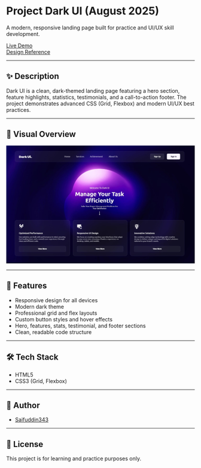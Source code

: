 # Project Dark UI (August 2025)

A modern, responsive landing page built for practice and UI/UX skill development.

[Live Demo](https://saifuddin343.github.io/project-dark-ui/)  
[Design Reference](https://shorturl.at/tXDM9)

---

## ✨ Description

Dark UI is a clean, dark-themed landing page featuring a hero section, feature highlights, statistics, testimonials, and a call-to-action footer. The project demonstrates advanced CSS (Grid, Flexbox) and modern UI/UX best practices.

---

## 📸 Visual Overview

![Dark UI Screenshot](assets/screenshot.jpg)

---

## 🚀 Features

- Responsive design for all devices
- Modern dark theme
- Professional grid and flex layouts
- Custom button styles and hover effects
- Hero, features, stats, testimonial, and footer sections
- Clean, readable code structure

---

## 🛠️ Tech Stack

- HTML5
- CSS3 (Grid, Flexbox)

---

## 👤 Author

- [Saifuddin343](https://github.com/saifuddin343)

---

## 📄 License

This project is for learning and practice purposes only.
